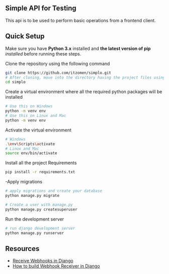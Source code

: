 ## Simple API for Testing

This api is to be used to perform basic operations from a frontend client.

## Quick Setup

Make sure you have **Python 3.x** installed and **the latest version of pip** _installed_ before running these steps.

Clone the repository using the following command

```bash
git clone https://github.com/itzomen/simplo.git
# After cloning, move into the directory having the project files using the change directory command
cd simplo
```

Create a virtual environment where all the required python packages will be installed

```bash
# Use this on Windows
python -m venv env
# Use this on Linux and Mac
python -m venv env
```

Activate the virtual environment

```bash
# Windows
.\env\Scripts\activate
# Linux and Mac
source env/bin/activate
```

Install all the project Requirements

```bash
pip install -r requirements.txt
```

-Apply migrations

```bash
# apply migrations and create your database
python manage.py migrate

# Create a user with manage.py
python manage.py createsuperuser
```

Run the development server

```bash
# run django development server
python manage.py runserver

```

## Resources
- [Receive Webhooks in Django](https://blog.logrocket.com/receive-webhooks-python-flask-or-django/)
- [How to build Webhook Receiver in Django](https://adamj.eu/tech/2021/05/09/how-to-build-a-webhook-receiver-in-django/)

